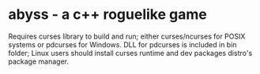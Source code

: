 # abyss - a c++ roguelike game

Requires curses library to build and run; either curses/ncurses for POSIX systems or pdcurses for Windows. DLL for pdcurses is included in bin folder; Linux users should install curses runtime and dev packages distro's package manager.

